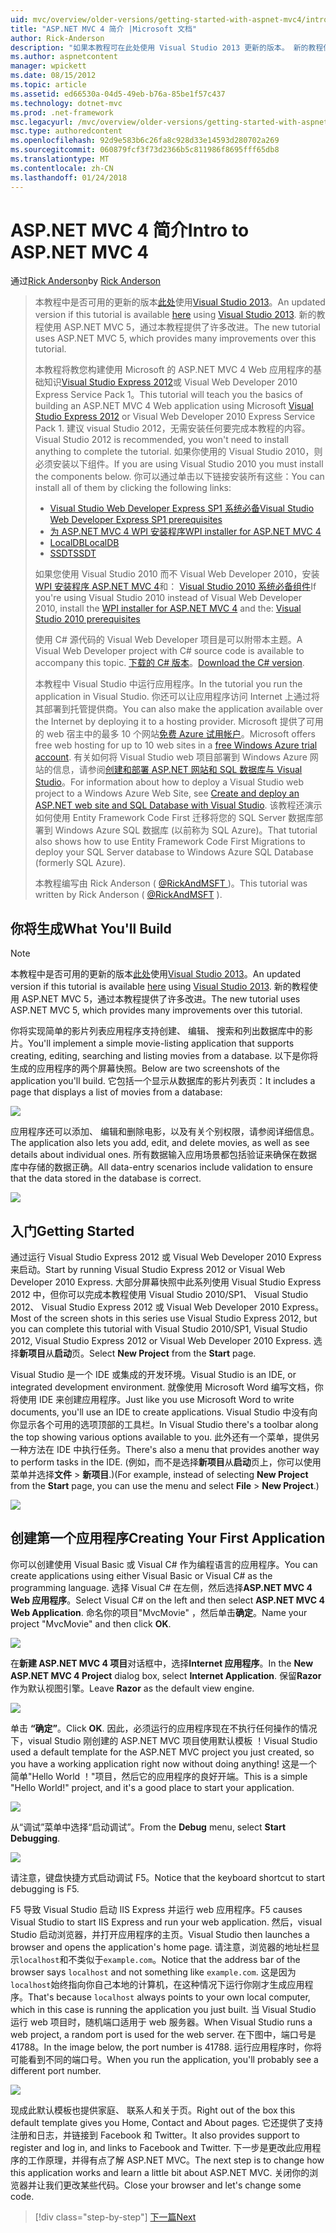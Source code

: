 ```yaml
---
uid: mvc/overview/older-versions/getting-started-with-aspnet-mvc4/intro-to-aspnet-mvc-4
title: "ASP.NET MVC 4 简介 |Microsoft 文档"
author: Rick-Anderson
description: "如果本教程可在此处使用 Visual Studio 2013 更新的版本。 新的教程使用 ASP.NET MVC 5，基础上 t 提供了许多改进..."
ms.author: aspnetcontent
manager: wpickett
ms.date: 08/15/2012
ms.topic: article
ms.assetid: ed66530a-04d5-49eb-b76a-85be1f57c437
ms.technology: dotnet-mvc
ms.prod: .net-framework
msc.legacyurl: /mvc/overview/older-versions/getting-started-with-aspnet-mvc4/intro-to-aspnet-mvc-4
msc.type: authoredcontent
ms.openlocfilehash: 92d9e583b6c26fa8c928d33e14593d280702a269
ms.sourcegitcommit: 060879fcf3f73d2366b5c811986f8695fff65db8
ms.translationtype: MT
ms.contentlocale: zh-CN
ms.lasthandoff: 01/24/2018
---
```

<a name="intro-to-aspnet-mvc-4"></a><span data-ttu-id="d4331-104">ASP.NET MVC 4 简介</span><span class="sxs-lookup"><span data-stu-id="d4331-104">Intro to ASP.NET MVC 4</span></span>
====================
<span data-ttu-id="d4331-105">通过[Rick Anderson](https://github.com/Rick-Anderson)</span><span class="sxs-lookup"><span data-stu-id="d4331-105">by [Rick Anderson](https://github.com/Rick-Anderson)</span></span>

> <span data-ttu-id="d4331-106">本教程中是否可用的更新的版本[此处](../../getting-started/introduction/getting-started.md)使用[Visual Studio 2013](https://www.microsoft.com/visualstudio/eng/2013-downloads)。</span><span class="sxs-lookup"><span data-stu-id="d4331-106">An updated version if this tutorial is available [here](../../getting-started/introduction/getting-started.md) using [Visual Studio 2013](https://www.microsoft.com/visualstudio/eng/2013-downloads).</span></span> <span data-ttu-id="d4331-107">新的教程使用 ASP.NET MVC 5，通过本教程提供了许多改进。</span><span class="sxs-lookup"><span data-stu-id="d4331-107">The new tutorial uses ASP.NET MVC 5, which provides many improvements over this tutorial.</span></span>
> 
> <span data-ttu-id="d4331-108">本教程将教您构建使用 Microsoft 的 ASP.NET MVC 4 Web 应用程序的基础知识[Visual Studio Express 2012](https://www.microsoft.com/visualstudio/11/products/express)或 Visual Web Developer 2010 Express Service Pack 1。</span><span class="sxs-lookup"><span data-stu-id="d4331-108">This tutorial will teach you the basics of building an ASP.NET MVC 4 Web application using Microsoft [Visual Studio Express 2012](https://www.microsoft.com/visualstudio/11/products/express) or Visual Web Developer 2010 Express Service Pack 1.</span></span> <span data-ttu-id="d4331-109">建议 visual Studio 2012，无需安装任何要完成本教程的内容。</span><span class="sxs-lookup"><span data-stu-id="d4331-109">Visual Studio 2012 is recommended, you won't need to install anything to complete the tutorial.</span></span> <span data-ttu-id="d4331-110">如果你使用的 Visual Studio 2010，则必须安装以下组件。</span><span class="sxs-lookup"><span data-stu-id="d4331-110">If you are using Visual Studio 2010 you must install the components below.</span></span> <span data-ttu-id="d4331-111">你可以通过单击以下链接安装所有这些：</span><span class="sxs-lookup"><span data-stu-id="d4331-111">You can install all of them by clicking the following links:</span></span>
> 
> - [<span data-ttu-id="d4331-112">Visual Studio Web Developer Express SP1 系统必备</span><span class="sxs-lookup"><span data-stu-id="d4331-112">Visual Studio Web Developer Express SP1 prerequisites</span></span>](https://www.microsoft.com/web/gallery/install.aspx?appid=VWD2010SP1Pack)
> - [<span data-ttu-id="d4331-113">为 ASP.NET MVC 4 WPI 安装程序</span><span class="sxs-lookup"><span data-stu-id="d4331-113">WPI installer for ASP.NET MVC 4</span></span>](https://go.microsoft.com/fwlink/?LinkId=243392)
> - [<span data-ttu-id="d4331-114">LocalDB</span><span class="sxs-lookup"><span data-stu-id="d4331-114">LocalDB</span></span>](https://www.microsoft.com/web/gallery/install.aspx?appid=SQLLocalDBOnly_11_0)
> - [<span data-ttu-id="d4331-115">SSDT</span><span class="sxs-lookup"><span data-stu-id="d4331-115">SSDT</span></span>](https://blogs.msdn.com/b/rickandy/archive/2012/08/02/installing-and-using-sql-server-data-tools-ssdt-on-visual-studio-2010-and-vwd.aspx)
> 
> <span data-ttu-id="d4331-116">如果您使用 Visual Studio 2010 而不 Visual Web Developer 2010，安装[WPI 安装程序 ASP.NET MVC 4](https://go.microsoft.com/fwlink/?LinkId=243392)和： [Visual Studio 2010 系统必备组件](https://www.microsoft.com/web/gallery/install.aspx?appsxml=&amp;appid=VS2010SP1Pack)</span><span class="sxs-lookup"><span data-stu-id="d4331-116">If you're using Visual Studio 2010 instead of Visual Web Developer 2010, install the [WPI installer for ASP.NET MVC 4](https://go.microsoft.com/fwlink/?LinkId=243392) and the: [Visual Studio 2010 prerequisites](https://www.microsoft.com/web/gallery/install.aspx?appsxml=&amp;appid=VS2010SP1Pack)</span></span>
> 
> <span data-ttu-id="d4331-117">使用 C# 源代码的 Visual Web Developer 项目是可以附带本主题。</span><span class="sxs-lookup"><span data-stu-id="d4331-117">A Visual Web Developer project with C# source code is available to accompany this topic.</span></span> <span data-ttu-id="d4331-118">[下载的 C# 版本](https://code.msdn.microsoft.com/Intro-to-ASPNET-MVC-4-61d0219d/file/114480/1/MvcMovie.zip)。</span><span class="sxs-lookup"><span data-stu-id="d4331-118">[Download the C# version](https://code.msdn.microsoft.com/Intro-to-ASPNET-MVC-4-61d0219d/file/114480/1/MvcMovie.zip).</span></span>
> 
> <span data-ttu-id="d4331-119">本教程中 Visual Studio 中运行应用程序。</span><span class="sxs-lookup"><span data-stu-id="d4331-119">In the tutorial you run the application in Visual Studio.</span></span> <span data-ttu-id="d4331-120">你还可以让应用程序访问 Internet 上通过将其部署到托管提供商。</span><span class="sxs-lookup"><span data-stu-id="d4331-120">You can also make the application available over the Internet by deploying it to a hosting provider.</span></span> <span data-ttu-id="d4331-121">Microsoft 提供了可用的 web 宿主中的最多 10 个网站[免费 Azure 试用帐户](https://www.windowsazure.com/pricing/free-trial/?WT.mc_id=A443DD604)。</span><span class="sxs-lookup"><span data-stu-id="d4331-121">Microsoft offers free web hosting for up to 10 web sites in a [free Windows Azure trial account](https://www.windowsazure.com/pricing/free-trial/?WT.mc_id=A443DD604).</span></span> <span data-ttu-id="d4331-122">有关如何将 Visual Studio web 项目部署到 Windows Azure 网站的信息，请参阅[创建和部署 ASP.NET 网站和 SQL 数据库与 Visual Studio](https://docs.microsoft.com/dotnet/azure/)。</span><span class="sxs-lookup"><span data-stu-id="d4331-122">For information about how to deploy a Visual Studio web project to a Windows Azure Web Site, see [Create and deploy an ASP.NET web site and SQL Database with Visual Studio](https://docs.microsoft.com/dotnet/azure/).</span></span> <span data-ttu-id="d4331-123">该教程还演示如何使用 Entity Framework Code First 迁移将您的 SQL Server 数据库部署到 Windows Azure SQL 数据库 (以前称为 SQL Azure)。</span><span class="sxs-lookup"><span data-stu-id="d4331-123">That tutorial also shows how to use Entity Framework Code First Migrations to deploy your SQL Server database to Windows Azure SQL Database (formerly SQL Azure).</span></span>
> 
> <span data-ttu-id="d4331-124">本教程编写由 Rick Anderson ( [ @RickAndMSFT ](https://twitter.com/#!/RickAndMSFT) )。</span><span class="sxs-lookup"><span data-stu-id="d4331-124">This tutorial was written by Rick Anderson ( [@RickAndMSFT](https://twitter.com/#!/RickAndMSFT) ).</span></span>


## <a name="what-youll-build"></a><span data-ttu-id="d4331-125">你将生成</span><span class="sxs-lookup"><span data-stu-id="d4331-125">What You'll Build</span></span>

> [!NOTE]
> <span data-ttu-id="d4331-126">本教程中是否可用的更新的版本[此处](../../getting-started/introduction/getting-started.md)使用[Visual Studio 2013](https://www.microsoft.com/visualstudio/eng/2013-downloads)。</span><span class="sxs-lookup"><span data-stu-id="d4331-126">An updated version if this tutorial is available [here](../../getting-started/introduction/getting-started.md) using [Visual Studio 2013](https://www.microsoft.com/visualstudio/eng/2013-downloads).</span></span> <span data-ttu-id="d4331-127">新的教程使用 ASP.NET MVC 5，通过本教程提供了许多改进。</span><span class="sxs-lookup"><span data-stu-id="d4331-127">The new tutorial uses ASP.NET MVC 5, which provides many improvements over this tutorial.</span></span>


<span data-ttu-id="d4331-128">你将实现简单的影片列表应用程序支持创建、 编辑、 搜索和列出数据库中的影片。</span><span class="sxs-lookup"><span data-stu-id="d4331-128">You'll implement a simple movie-listing application that supports creating, editing, searching and listing movies from a database.</span></span> <span data-ttu-id="d4331-129">以下是你将生成的应用程序的两个屏幕快照。</span><span class="sxs-lookup"><span data-stu-id="d4331-129">Below are two screenshots of the application you'll build.</span></span> <span data-ttu-id="d4331-130">它包括一个显示从数据库的影片列表页：</span><span class="sxs-lookup"><span data-stu-id="d4331-130">It includes a page that displays a list of movies from a database:</span></span>

![](intro-to-aspnet-mvc-4/_static/image1.png)

<span data-ttu-id="d4331-131">应用程序还可以添加、 编辑和删除电影，以及有关个别权限，请参阅详细信息。</span><span class="sxs-lookup"><span data-stu-id="d4331-131">The application also lets you add, edit, and delete movies, as well as see details about individual ones.</span></span> <span data-ttu-id="d4331-132">所有数据输入应用场景都包括验证来确保在数据库中存储的数据正确。</span><span class="sxs-lookup"><span data-stu-id="d4331-132">All data-entry scenarios include validation to ensure that the data stored in the database is correct.</span></span>

![](intro-to-aspnet-mvc-4/_static/image2.png)

## <a name="getting-started"></a><span data-ttu-id="d4331-133">入门</span><span class="sxs-lookup"><span data-stu-id="d4331-133">Getting Started</span></span>

<span data-ttu-id="d4331-134">通过运行 Visual Studio Express 2012 或 Visual Web Developer 2010 Express 来启动。</span><span class="sxs-lookup"><span data-stu-id="d4331-134">Start by running Visual Studio Express 2012 or Visual Web Developer 2010 Express.</span></span> <span data-ttu-id="d4331-135">大部分屏幕快照中此系列使用 Visual Studio Express 2012 中，但你可以完成本教程使用 Visual Studio 2010/SP1、 Visual Studio 2012、 Visual Studio Express 2012 或 Visual Web Developer 2010 Express。</span><span class="sxs-lookup"><span data-stu-id="d4331-135">Most of the screen shots in this series use Visual Studio Express 2012, but you can complete this tutorial with Visual Studio 2010/SP1, Visual Studio 2012, Visual Studio Express 2012 or Visual Web Developer 2010 Express.</span></span> <span data-ttu-id="d4331-136">选择**新项目**从**启动**页。</span><span class="sxs-lookup"><span data-stu-id="d4331-136">Select **New Project** from the **Start** page.</span></span>

<span data-ttu-id="d4331-137">Visual Studio 是一个 IDE 或集成的开发环境。</span><span class="sxs-lookup"><span data-stu-id="d4331-137">Visual Studio is an IDE, or integrated development environment.</span></span> <span data-ttu-id="d4331-138">就像使用 Microsoft Word 编写文档，你将使用 IDE 来创建应用程序。</span><span class="sxs-lookup"><span data-stu-id="d4331-138">Just like you use Microsoft Word to write documents, you'll use an IDE to create applications.</span></span> <span data-ttu-id="d4331-139">Visual Studio 中没有向你显示各个可用的选项顶部的工具栏。</span><span class="sxs-lookup"><span data-stu-id="d4331-139">In Visual Studio there's a toolbar along the top showing various options available to you.</span></span> <span data-ttu-id="d4331-140">此外还有一个菜单，提供另一种方法在 IDE 中执行任务。</span><span class="sxs-lookup"><span data-stu-id="d4331-140">There's also a menu that provides another way to perform tasks in the IDE.</span></span> <span data-ttu-id="d4331-141">(例如，而不是选择**新项目**从**启动**页上，你可以使用菜单并选择**文件** &gt; **新项目**.)</span><span class="sxs-lookup"><span data-stu-id="d4331-141">(For example, instead of selecting **New Project** from the **Start** page, you can use the menu and select **File** &gt; **New Project**.)</span></span>

![](intro-to-aspnet-mvc-4/_static/image3.png)

## <a name="creating-your-first-application"></a><span data-ttu-id="d4331-142">创建第一个应用程序</span><span class="sxs-lookup"><span data-stu-id="d4331-142">Creating Your First Application</span></span>

<span data-ttu-id="d4331-143">你可以创建使用 Visual Basic 或 Visual C# 作为编程语言的应用程序。</span><span class="sxs-lookup"><span data-stu-id="d4331-143">You can create applications using either Visual Basic or Visual C# as the programming language.</span></span> <span data-ttu-id="d4331-144">选择 Visual C# 在左侧，然后选择**ASP.NET MVC 4 Web 应用程序**。</span><span class="sxs-lookup"><span data-stu-id="d4331-144">Select Visual C# on the left and then select **ASP.NET MVC 4 Web Application**.</span></span> <span data-ttu-id="d4331-145">命名你的项目&quot;MvcMovie&quot; ，然后单击**确定**。</span><span class="sxs-lookup"><span data-stu-id="d4331-145">Name your project &quot;MvcMovie&quot; and then click **OK**.</span></span>

![](intro-to-aspnet-mvc-4/_static/image4.png)

<span data-ttu-id="d4331-146">在**新建 ASP.NET MVC 4 项目**对话框中，选择**Internet 应用程序**。</span><span class="sxs-lookup"><span data-stu-id="d4331-146">In the **New ASP.NET MVC 4 Project** dialog box, select **Internet Application**.</span></span> <span data-ttu-id="d4331-147">保留**Razor**作为默认视图引擎。</span><span class="sxs-lookup"><span data-stu-id="d4331-147">Leave **Razor** as the default view engine.</span></span>

![](intro-to-aspnet-mvc-4/_static/image5.png)

<span data-ttu-id="d4331-148">单击 **“确定”**。</span><span class="sxs-lookup"><span data-stu-id="d4331-148">Click **OK**.</span></span> <span data-ttu-id="d4331-149">因此，必须运行的应用程序现在不执行任何操作的情况下，visual Studio 刚创建的 ASP.NET MVC 项目使用默认模板 ！</span><span class="sxs-lookup"><span data-stu-id="d4331-149">Visual Studio used a default template for the ASP.NET MVC project you just created, so you have a working application right now without doing anything!</span></span> <span data-ttu-id="d4331-150">这是一个简单&quot;Hello World ！&quot;项目，然后它的应用程序的良好开端。</span><span class="sxs-lookup"><span data-stu-id="d4331-150">This is a simple &quot;Hello World!&quot; project, and it's a good place to start your application.</span></span>

![](intro-to-aspnet-mvc-4/_static/image6.png)

<span data-ttu-id="d4331-151">从“调试”菜单中选择“启动调试”。</span><span class="sxs-lookup"><span data-stu-id="d4331-151">From the **Debug** menu, select **Start Debugging**.</span></span>

![](intro-to-aspnet-mvc-4/_static/image7.png)

<span data-ttu-id="d4331-152">请注意，键盘快捷方式启动调试 F5。</span><span class="sxs-lookup"><span data-stu-id="d4331-152">Notice that the keyboard shortcut to start debugging is F5.</span></span>

<span data-ttu-id="d4331-153">F5 导致 Visual Studio 启动 IIS Express 并运行 web 应用程序。</span><span class="sxs-lookup"><span data-stu-id="d4331-153">F5 causes Visual Studio to start IIS Express and run your web application.</span></span> <span data-ttu-id="d4331-154">然后，visual Studio 启动浏览器，并打开应用程序的主页。</span><span class="sxs-lookup"><span data-stu-id="d4331-154">Visual Studio then launches a browser and opens the application's home page.</span></span> <span data-ttu-id="d4331-155">请注意，浏览器的地址栏显示`localhost`和不类似于`example.com`。</span><span class="sxs-lookup"><span data-stu-id="d4331-155">Notice that the address bar of the browser says `localhost` and not something like `example.com`.</span></span> <span data-ttu-id="d4331-156">这是因为`localhost`始终指向你自己本地的计算机，在这种情况下运行你刚才生成应用程序。</span><span class="sxs-lookup"><span data-stu-id="d4331-156">That's because `localhost` always points to your own local computer, which in this case is running the application you just built.</span></span> <span data-ttu-id="d4331-157">当 Visual Studio 运行 web 项目时，随机端口适用于 web 服务器。</span><span class="sxs-lookup"><span data-stu-id="d4331-157">When Visual Studio runs a web project, a random port is used for the web server.</span></span> <span data-ttu-id="d4331-158">在下图中，端口号是 41788。</span><span class="sxs-lookup"><span data-stu-id="d4331-158">In the image below, the port number is 41788.</span></span> <span data-ttu-id="d4331-159">运行应用程序时，你将可能看到不同的端口号。</span><span class="sxs-lookup"><span data-stu-id="d4331-159">When you run the application, you'll probably see a different port number.</span></span>

![](intro-to-aspnet-mvc-4/_static/image8.png)

<span data-ttu-id="d4331-160">现成此默认模板也提供家庭、 联系人和关于页。</span><span class="sxs-lookup"><span data-stu-id="d4331-160">Right out of the box this default template gives you Home, Contact and About pages.</span></span> <span data-ttu-id="d4331-161">它还提供了支持注册和日志，并链接到 Facebook 和 Twitter。</span><span class="sxs-lookup"><span data-stu-id="d4331-161">It also provides support to register and log in, and links to Facebook and Twitter.</span></span> <span data-ttu-id="d4331-162">下一步是更改此应用程序的工作原理，并得有点了解 ASP.NET MVC。</span><span class="sxs-lookup"><span data-stu-id="d4331-162">The next step is to change how this application works and learn a little bit about ASP.NET MVC.</span></span> <span data-ttu-id="d4331-163">关闭你的浏览器并让我们更改某些代码。</span><span class="sxs-lookup"><span data-stu-id="d4331-163">Close your browser and let's change some code.</span></span>

>[!div class="step-by-step"]
[<span data-ttu-id="d4331-164">下一篇</span><span class="sxs-lookup"><span data-stu-id="d4331-164">Next</span></span>](adding-a-controller.md)
